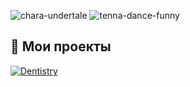 ![chara-undertale](https://github.com/user-attachments/assets/50201e16-55d1-40b3-a5f0-13618c2af244)
![tenna-dance-funny](https://github.com/user-attachments/assets/46b8854e-e8fa-488a-bfbf-0062666a591e)

## 📁 Мои проекты
[![Dentistry](https://github-readme-stats.vercel.app/api/pin/?username=notsimplewords&repo=Project1&theme=radical)](https://github.com/notsimplewords/Dentistry)
